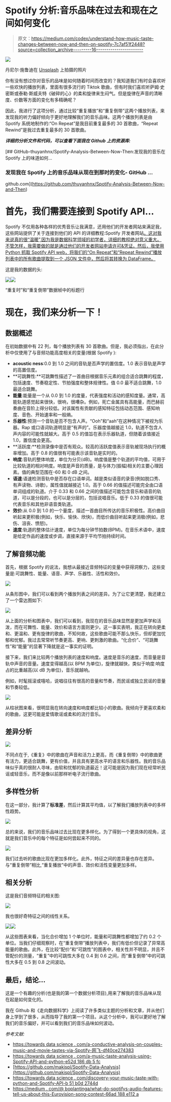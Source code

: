 # Spotify 分析:音乐品味在过去和现在之间如何变化

> 原文：<https://medium.com/codex/understand-how-music-taste-changes-between-now-and-then-on-spotify-7c7af51f2448?source=collection_archive---------16----------------------->

![](img/040e88706884b57c5bae4405fe64dd9a.png)

丹尼尔·施鲁迪在 [Unsplash](https://unsplash.com?utm_source=medium&utm_medium=referral) 上拍摄的照片

你有没有想过你对音乐的品味是如何随着时间而改变的？我知道我们有时会喜欢听一些欢快的播放列表，里面有很多流行的 Tiktok 歌曲，但有时我们喜欢听萨姆·史密斯或泰勒·斯威夫特《破碎的心》的柔和旋律来生闷气。但是旋律在声音的清晰度、价数等方面的变化有多精确呢？

因此，我进行了这项分析，通过比较“重复播放”和“重复倒带”这两个播放列表，来发现我的听力偏好倾向于更好地理解我们的音乐品味。这两个播放列表是由 Spotify 系统地制作的:“On Repeat”是我目前重复最多的 30 首歌曲，“Repeat Rewind”是我过去重复最多的 30 首歌曲。

***详细的分析文件和代码，可以查看下面我在 Github 上的资源库:***

[](https://github.com/thuyanhnx/Spotify-Analysis-Between-Now-and-Then) [## GitHub-thuyanhnx/Spotify-Analysis-Between-Now-Then:发现我的音乐在 Spotify 上的味道如何…

### 发现我在 Spotify 上的音乐品味从现在到那时的变化- GitHub …

github.com](https://github.com/thuyanhnx/Spotify-Analysis-Between-Now-and-Then) 

# 首先，我们需要连接到 Spotify API…

Spotify 不仅用各种各样的优秀音乐让我满意，还用他们的开发者网站来满足我，这些网站提供了关于连接到他们的 API 的详细教程:Spotify 开发者网站[。这对我来说真的很“温暖”,因为我是数据科学领域的初学者，详细的教程绝对意义重大。不管怎样，我需要做的就是通过他们的开发者网站申请许可&凭证。然后，我使用 Python 抓取 Spotify API web，将我们的“On Repeat”和“Repeat Rewind”播放列表中的所有歌曲提取到一个 JSON 文件中，然后将其转换为 DataFrame。](https://developer.spotify.com/documentation/web-api/)

这是我的数据的头:

![](img/d354dd6091de5035048ab62c4f7426d2.png)![](img/eea735ffa0468a25faa62d33da26ea97.png)

“重复时”和“重复倒带”数据帧中的标题行

# 现在，我们来分析一下！

## 数据概述

在初始数据中有 22 列，每个播放列表有 30 首歌曲。但是，我必须指出，在此分析中仅使用了与音频功能高度相关的变量(根据 Spotify ):

*   **acoustic ness**:0.0 到 1.0 之间的音轨是否声学的置信度。1.0 表示音轨是声学的高置信度。
*   **可跳舞性:**可跳舞性描述了一首曲目根据音乐元素的组合适合跳舞的程度，包括速度、节奏稳定性、节拍强度和整体规律性。值 0.0 最不适合跳舞，1.0 最适合跳舞。
*   **能量**:能量是一个从 0.0 到 1.0 的度量，代表强度和活动的感知度量。通常，高能轨道感觉起来很快，很响，很嘈杂。例如，死亡金属具有高能量，而巴赫前奏曲在音阶上得分较低。对该属性有贡献的感知特征包括动态范围、感知响度、音色、开始速率和一般熵。
*   **乐器性**:预测一个音轨是否不包含人声。“Ooh”和“aah”在这种情况下被视为乐器。Rap 或口语词轨道明显是“有声的”。乐器度值越接近 1.0，轨道不包含人声内容的可能性就越大。高于 0.5 的值旨在表示乐器轨道，但随着该值接近 1.0，置信度会更高。
*   **活跃度:**检测录像中是否有观众。较高的活跃度值表示音轨被现场执行的概率增加。高于 0.8 的值很有可能表示该音轨是实时的。
*   **响度**:音轨的整体响度，单位为分贝(dB)。响度值是整个轨道的平均值，可用于比较轨道的相对响度。响度是声音的质量，是与体力(振幅)相关的主要心理因素。值的典型范围在-60 和 0 dB 之间。
*   **语速**:语速检测音轨中是否存在口语单词。越是类似语音的录音(例如脱口秀、有声读物、诗歌)，属性值就越接近 1.0。高于 0.66 的值描述可能完全由口语单词组成的轨道。介于 0.33 和 0.66 之间的值描述可能包含音乐和语音的轨道，可以是分段的，也可以是分层的，包括说唱音乐。低于 0.33 的值很可能代表音乐和其他非语音类轨道。
*   **效价**:从 0.0 到 1.0 的一个量度，描述一首曲目所传达的音乐积极性。高价曲目听起来更积极(例如，快乐、愉快、欣快)，而低价曲目听起来更消极(例如，悲伤、沮丧、愤怒)。
*   **速度**:轨道的整体估计速度，单位为每分钟节拍数(BPM)。在音乐术语中，速度是给定作品的速度或步调，直接来源于平均节拍持续时间。

## 了解音频功能

首先，根据 Spotify 的说法，我想从最接近音频特征的变量中获得洞察力，这些变量是:可跳舞性、能量、语音、声学、乐器性、活性和效价。

![](img/4f0792bbc416c3dbde67fdd0bd1b10eb.png)

从条形图中，我们可以看到两个播放列表之间的差异。为了让它更清楚，我还建立了一个雷达图如下:

![](img/d106bc107be0360abd9809ec7a3dd80c.png)

从上面的分析和图表中，我们可以看到，我现在的音乐品味显然是更加声学和活泼，而在可舞性、能量、效价和语言方面则更少。这一事实表明，我正在转向更柔和、更温和、更有旋律的歌曲，不知何故，这些歌曲可能不那么快乐，但却更加忧郁和忧郁。我过去常常听节奏更高、更响、更刺激的歌曲。“化合价”、“可跳舞性”和“能量”的显著下降就是这一事实的证明。

接下来，我们来比较两个播放列表的速度和响度。速度是音乐的速度，而音量是音轨中声音的音量。速度变得越高(以 BPM 为单位)，旋律就越快，类似于响度:响度占的比重越高(以 dB 为单位)，音乐就越响。

例如，时髦摇滚或嘻哈，说唱往往有很高的音量和节奏，而民谣或独立民谣的音量和节奏较低。

![](img/ee851a95972549365d94411d5052d541.png)

从柱状图来看，很明显我在转向速度和响度都比较小的歌曲。我倾向于更喜欢柔和的歌曲，这更可能是爱情歌谣或柔和的流行音乐。

## 差异分析

![](img/a0c9745cded028171da34befeb155ec5.png)

不同点在于,《重复》中的歌曲在声音和活力上更高，而《重复倒带》中的歌曲更有活力，更适合跳舞，更有价值，并且具有更高水平的语言和乐器性。我的音乐品味似乎真的很耐人寻味，由软和忧郁的轨道最近！这可能是因为我们现在经常听民谣或轻音乐，而不是像以前那样听电子流行歌曲。

## 多样性分析

在这一部分，我计算了**标准差**，然后计算其平均值，以了解我们播放列表中的多样性趋势。

![](img/21a0ac40e62296c7c66d81251c5629b3.png)

总的来说，我们的音乐品味过去比现在更多样化。为了得到一个更具体的视角，这就是我们音乐中的每个特征是如何尝起来不同的。

![](img/c3c9b104a7877c3908b3399b6a8ac4e6.png)

我们过去听的歌曲比现在更加多样化。此外，特征之间的差异量也存在差异。与“重复倒带”相比,“重复播放”中的声音、效价和活性变量更加多样。

## 相关分析

这是我们音频特征的相关图:

![](img/06890d5985c4258125c90ac8749600f5.png)

我也很好奇特征之间的线性关系。

![](img/703199605cd6e8b74590093e7b3a18a2.png)![](img/ce7f091c9db313f1545b7e7fe80330fb.png)

从这些图表来看，当化合价增加 1 个单位时，能量和可跳舞性都增加了约 0.2 个单位。当我们仔细观察时，在“重复倒带”播放列表中，我们有低价但记录了异常高能量的歌曲。此外，在比较“配价”和“可跳性”的图表中，相关性并不明显，并且不管配价的测量，“重复”中的可跳性大多在 0.4 到 0.6 之间，而“重复倒带”中的可跳性大多在 0.5 到 0.8 之间波动。

## 最后，结论…

这是一个有趣的分析(也是我的第一个数据分析项目),用来了解我的音乐品味从现在起是如何变化的。

我在 Github 和《走向数据科学》上阅读了许多类似主题的分析和文章，并从他们身上学到了很多，从而指导了我的第一个项目。从这个分析中，我可以更好地了解我们的音乐偏好，并可以看到我们的音乐品味如何波动。

*参考文献:*

*   [https://towards data science . com/a-conductive-analysis-on-couples-music-and-movie-tastes-via-Spotify-网飞-df40ce274383](https://towardsdatascience.com/a-subtle-analysis-on-couples-music-and-movie-tastes-via-spotify-netflix-df40ce274383)
*   [https://towards data science . com/a-music-taste-analysis-using-Spotify-API-and-python-e52d 186 db 5 fc](https://towardsdatascience.com/a-music-taste-analysis-using-spotify-api-and-python-e52d186db5fc)
*   [https://github.com/makispl/Spotify-Data-Analysis](https://github.com/makispl/Spotify-Data-Analysis)
*   [https://towards data science . com/discovery-your-music-taste-with-python-and-Spotify-API-b 51 b0d 2744d](https://towardsdatascience.com/discovering-your-music-taste-with-python-and-spotify-api-b51b0d2744d)
*   [https://medium . com/@ boplantinga/what-do-spotifys-audio-features-tell-us-about-this-Eurovision-song-contest-66ad 188 e112 a](/@boplantinga/what-do-spotifys-audio-features-tell-us-about-this-year-s-eurovision-song-contest-66ad188e112a)